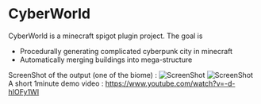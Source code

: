 # CyberWorld


CyberWorld is a minecraft spigot plugin project. The goal is 
  - Procedurally generating complicated cyberpunk city in minecraft 
  - Automatically merging buildings into mega-structure

ScreenShot of the output (one of the biome) : 
![ScreenShot](http://i.imgur.com/ygTTkXp.jpg)
![ScreenShot](http://i.imgur.com/uu8iroR.png)
A short 1minute demo video : 
https://www.youtube.com/watch?v=-d-hIOFy1WI